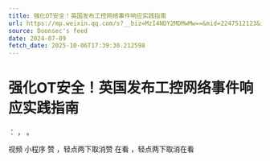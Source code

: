 ```yaml
---
title: 强化OT安全！英国发布工控网络事件响应实践指南
url: https://mp.weixin.qq.com/s?__biz=MzI4NDY2MDMwMw==&mid=2247512123&idx=1&sn=14bb9502c5e20d1a34861669bf3c45e5
source: Doonsec's feed
date: 2024-07-09
fetch_date: 2025-10-06T17:39:30.212598
---
```


# 强化OT安全！英国发布工控网络事件响应实践指南

：
，
。

视频
小程序
赞
，轻点两下取消赞
在看
，轻点两下取消在看